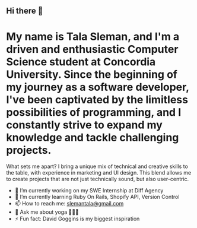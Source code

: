 ## Hi there 👋

# My name is Tala Sleman, and I'm a driven and enthusiastic Computer Science student at Concordia University. Since the beginning of my journey as a software developer, I've been captivated by the limitless possibilities of programming, and I constantly strive to expand my knowledge and tackle challenging projects.
What sets me apart? I bring a unique mix of technical and creative skills to the table, with experience in marketing and UI design. This blend allows me to create projects that are not just technically sound, but also user-centric.

- 🔭 I’m currently working on my SWE Internship at Diff Agency
- 🌱 I’m currently learning Ruby On Rails, Shopify API, Version Control
- 📫 How to reach me: slemantala@gmail.com
- 💬 Ask me about yoga 🧘🏻😄
- ⚡ Fun fact: David Goggins is my biggest inspiration
